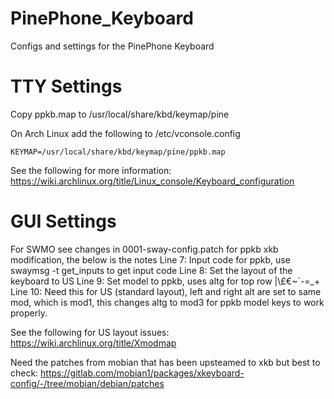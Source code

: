 # PinePhone_Keyboard

Configs and settings for the PinePhone Keyboard

# TTY Settings
Copy ppkb.map to /usr/local/share/kbd/keymap/pine

On Arch Linux add the following to /etc/vconsole.config
```
KEYMAP=/usr/local/share/kbd/keymap/pine/ppkb.map
```
See the following for more information:
https://wiki.archlinux.org/title/Linux_console/Keyboard_configuration

# GUI Settings
For SWMO see changes in 0001-sway-config.patch for ppkb xkb modification, the below is the notes
Line 7: Input code for ppkb, use swaymsg -t get_inputs to get input code
Line 8: Set the layout of the keyboard to US
Line 9: Set model to ppkb, uses altg for top row |\£€~`-=_+
Line 10: Need this for US (standard layout), left and right alt are set to same mod, which is mod1, this changes altg to mod3 for ppkb model keys to work properly.

See the following for US layout issues:
https://wiki.archlinux.org/title/Xmodmap

Need the patches from mobian that has been upsteamed to xkb but best to check:
https://gitlab.com/mobian1/packages/xkeyboard-config/-/tree/mobian/debian/patches